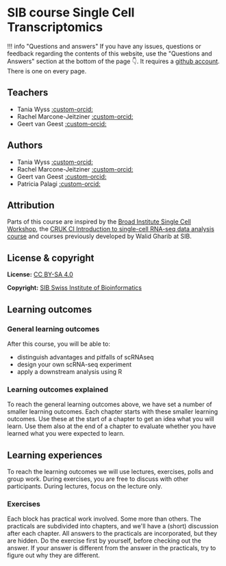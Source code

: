 
# SIB course Single Cell Transcriptomics

!!! info "Questions and answers"
    If you have any issues, questions or feedback regarding the contents of this website, use the "Questions and Answers" section at the bottom of the page 👇. It requires a [github account](https://github.com/). There is one on every page. 

## Teachers

- Tania Wyss [:custom-orcid:](https://orcid.org/0000-0003-2641-0895)
- Rachel Marcone-Jeitziner [:custom-orcid:](https://orcid.org/0000-0002-5711-8435)
- Geert van Geest [:custom-orcid:](https://orcid.org/0000-0002-1561-078X)

## Authors

- Tania Wyss [:custom-orcid:](https://orcid.org/0000-0003-2641-0895)
- Rachel Marcone-Jeitziner [:custom-orcid:](https://orcid.org/0000-0002-5711-8435)
- Geert van Geest [:custom-orcid:](https://orcid.org/0000-0002-1561-078X)
- Patricia Palagi [:custom-orcid:](https://orcid.org/0000-0001-9062-6303)

## Attribution

Parts of this course are inspired by the [Broad Institute Single Cell Workshop](https://broadinstitute.github.io/2019_scWorkshop/index.html), the [CRUK CI Introduction to single-cell RNA-seq data analysis course](https://bioinformatics-core-shared-training.github.io/UnivCambridge_ScRnaSeq_Nov2021/) and courses previously developed by Walid Gharib at SIB. 

## License & copyright

**License:** [CC BY-SA 4.0](https://raw.githubusercontent.com/sib-swiss/single-cell-training/master/LICENCE)

**Copyright:** [SIB Swiss Institute of Bioinformatics](https://www.sib.swiss/)

## Learning outcomes

### General learning outcomes

After this course, you will be able to:

- distinguish advantages and pitfalls of scRNAseq
- design your own scRNA-seq experiment
- apply a downstream analysis using R

### Learning outcomes explained

To reach the general learning outcomes above, we have set a number of smaller learning outcomes. Each chapter starts with these smaller learning outcomes. Use these at the start of a chapter to get an idea what you will learn. Use them also at the end of a chapter to evaluate whether you have learned what you were expected to learn.

## Learning experiences

To reach the learning outcomes we will use lectures, exercises, polls and group work. During exercises, you are free to discuss with other participants. During lectures, focus on the lecture only.

### Exercises

Each block has practical work involved. Some more than others. The practicals are subdivided into chapters, and we'll have a (short) discussion after each chapter. All answers to the practicals are incorporated, but they are hidden. Do the exercise first by yourself, before checking out the answer. If your answer is different from the answer in the practicals, try to figure out why they are different.
